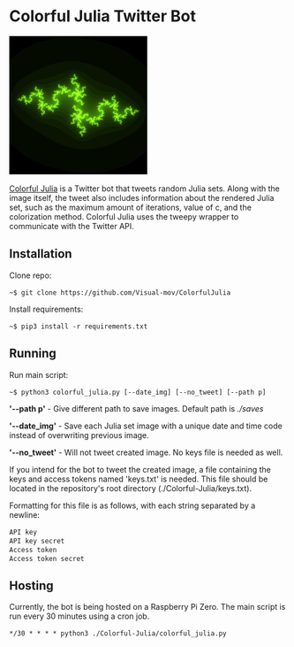 # Colorful Julia Twitter Bot
<img src="saves/image_12222019_203050.png" alt="Julia set" width="250"/>

[Colorful Julia](https://twitter.com/colorjulia_bot) is a Twitter bot that tweets random Julia sets. Along with the image itself, the tweet also includes information about the rendered Julia set, such as the maximum amount of iterations, value of c, and the colorization method. Colorful Julia uses the tweepy wrapper to communicate with the Twitter API.

## Installation
Clone repo:
``` 
~$ git clone https://github.com/Visual-mov/ColorfulJulia
```

Install requirements:
```
~$ pip3 install -r requirements.txt
```

## Running
Run main script:
```
~$ python3 colorful_julia.py [--date_img] [--no_tweet] [--path p]
```
**'--path p'** - Give different path to save images. Default path is *./saves*

**'--date_img'** - Save each Julia set image with a unique date and time code instead of overwriting previous image.

**'--no_tweet'** - Will not tweet created image. No keys file is needed as well.

If you intend for the bot to tweet the created image, a file containing the keys and access tokens named 'keys.txt' is needed. This file should be located in the repository's root directory (./Colorful-Julia/keys.txt). 

Formatting for this file is as follows, with each string separated by a newline:
```
API key
API key secret
Access token
Access token secret
```

## Hosting
Currently, the bot is being hosted on a Raspberry Pi Zero. The main script is run every 30 minutes using a cron job.
```
*/30 * * * * python3 ./Colorful-Julia/colorful_julia.py
```
